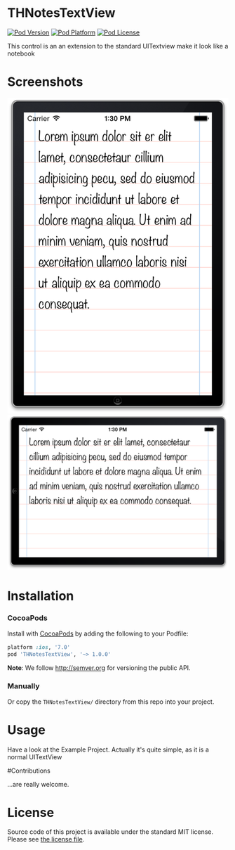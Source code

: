 THNotesTextView
===

[![Pod Version](http://img.shields.io/cocoapods/v/THNotesTextView.svg?style=flat)](http://cocoadocs.org/docsets/THNotesTextView/)
[![Pod Platform](http://img.shields.io/cocoapods/p/THNotesTextView.svg?style=flat)](http://cocoadocs.org/docsets/THNotesTextView/)
[![Pod License](http://img.shields.io/cocoapods/l/THNotesTextView.svg?style=flat)](http://opensource.org/licenses/MIT)

This control is an an extension to the standard UITextview make it look like a notebook

# Screenshots

![iPhone Portrait](/Screenshots/Screenshot1.png?raw=true)
![iPhone Landscape](/Screenshots/Screenshot2.png?raw=true)

# Installation

### CocoaPods

Install with [CocoaPods](http://cocoapods.org) by adding the following to your Podfile:

``` ruby
platform :ios, '7.0'
pod 'THNotesTextView', '~> 1.0.0'
```

**Note**: We follow http://semver.org for versioning the public API.

### Manually

Or copy the `THNotesTextView/` directory from this repo into your project.

# Usage

Have a look at the Example Project.
Actually it's quite simple, as it is a normal UITextView

#Contributions

...are really welcome.

# License

Source code of this project is available under the standard MIT license. Please see [the license file](LICENSE.md).


